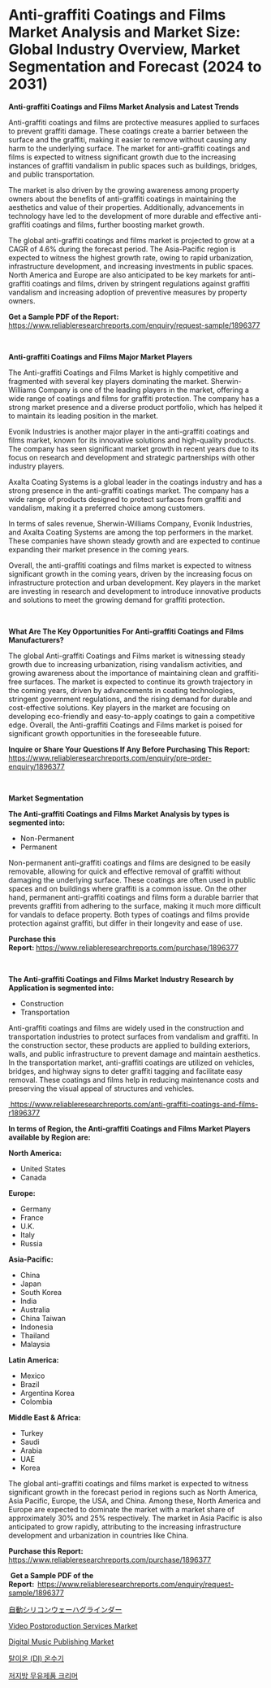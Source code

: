 <p><h1>Anti-graffiti Coatings and Films Market Analysis and Market Size: Global Industry Overview, Market Segmentation and Forecast (2024 to 2031)</h1></p><p><strong>Anti-graffiti Coatings and Films Market Analysis and Latest Trends</strong></p>
<p><p>Anti-graffiti coatings and films are protective measures applied to surfaces to prevent graffiti damage. These coatings create a barrier between the surface and the graffiti, making it easier to remove without causing any harm to the underlying surface. The market for anti-graffiti coatings and films is expected to witness significant growth due to the increasing instances of graffiti vandalism in public spaces such as buildings, bridges, and public transportation.</p><p>The market is also driven by the growing awareness among property owners about the benefits of anti-graffiti coatings in maintaining the aesthetics and value of their properties. Additionally, advancements in technology have led to the development of more durable and effective anti-graffiti coatings and films, further boosting market growth.</p><p>The global anti-graffiti coatings and films market is projected to grow at a CAGR of 4.6% during the forecast period. The Asia-Pacific region is expected to witness the highest growth rate, owing to rapid urbanization, infrastructure development, and increasing investments in public spaces. North America and Europe are also anticipated to be key markets for anti-graffiti coatings and films, driven by stringent regulations against graffiti vandalism and increasing adoption of preventive measures by property owners.</p></p>
<p><strong>Get a Sample PDF of the Report:&nbsp;</strong> <a href="https://www.reliableresearchreports.com/enquiry/request-sample/1896377">https://www.reliableresearchreports.com/enquiry/request-sample/1896377</a></p>
<p>&nbsp;</p>
<p><strong>Anti-graffiti Coatings and Films Major Market Players</strong></p>
<p><p>The Anti-graffiti Coatings and Films Market is highly competitive and fragmented with several key players dominating the market. Sherwin-Williams Company is one of the leading players in the market, offering a wide range of coatings and films for graffiti protection. The company has a strong market presence and a diverse product portfolio, which has helped it to maintain its leading position in the market.</p><p>Evonik Industries is another major player in the anti-graffiti coatings and films market, known for its innovative solutions and high-quality products. The company has seen significant market growth in recent years due to its focus on research and development and strategic partnerships with other industry players.</p><p>Axalta Coating Systems is a global leader in the coatings industry and has a strong presence in the anti-graffiti coatings market. The company has a wide range of products designed to protect surfaces from graffiti and vandalism, making it a preferred choice among customers.</p><p>In terms of sales revenue, Sherwin-Williams Company, Evonik Industries, and Axalta Coating Systems are among the top performers in the market. These companies have shown steady growth and are expected to continue expanding their market presence in the coming years.</p><p>Overall, the anti-graffiti coatings and films market is expected to witness significant growth in the coming years, driven by the increasing focus on infrastructure protection and urban development. Key players in the market are investing in research and development to introduce innovative products and solutions to meet the growing demand for graffiti protection.</p></p>
<p>&nbsp;</p>
<p><strong>What Are The Key Opportunities For Anti-graffiti Coatings and Films Manufacturers?</strong></p>
<p><p>The global Anti-graffiti Coatings and Films market is witnessing steady growth due to increasing urbanization, rising vandalism activities, and growing awareness about the importance of maintaining clean and graffiti-free surfaces. The market is expected to continue its growth trajectory in the coming years, driven by advancements in coating technologies, stringent government regulations, and the rising demand for durable and cost-effective solutions. Key players in the market are focusing on developing eco-friendly and easy-to-apply coatings to gain a competitive edge. Overall, the Anti-graffiti Coatings and Films market is poised for significant growth opportunities in the foreseeable future.</p></p>
<p><strong>Inquire or Share Your Questions If Any Before Purchasing This Report:</strong> <a href="https://www.reliableresearchreports.com/enquiry/pre-order-enquiry/1896377">https://www.reliableresearchreports.com/enquiry/pre-order-enquiry/1896377</a></p>
<p>&nbsp;</p>
<p><strong>Market Segmentation</strong></p>
<p><strong>The Anti-graffiti Coatings and Films Market Analysis by types is segmented into:</strong></p>
<p><ul><li>Non-Permanent</li><li>Permanent</li></ul></p>
<p><p>Non-permanent anti-graffiti coatings and films are designed to be easily removable, allowing for quick and effective removal of graffiti without damaging the underlying surface. These coatings are often used in public spaces and on buildings where graffiti is a common issue. On the other hand, permanent anti-graffiti coatings and films form a durable barrier that prevents graffiti from adhering to the surface, making it much more difficult for vandals to deface property. Both types of coatings and films provide protection against graffiti, but differ in their longevity and ease of use.</p></p>
<p><strong>Purchase this Report:&nbsp;</strong><a href="https://www.reliableresearchreports.com/purchase/1896377">https://www.reliableresearchreports.com/purchase/1896377</a></p>
<p>&nbsp;</p>
<p><strong>The Anti-graffiti Coatings and Films Market Industry Research by Application is segmented into:</strong></p>
<p><ul><li>Construction</li><li>Transportation</li></ul></p>
<p><p>Anti-graffiti coatings and films are widely used in the construction and transportation industries to protect surfaces from vandalism and graffiti. In the construction sector, these products are applied to building exteriors, walls, and public infrastructure to prevent damage and maintain aesthetics. In the transportation market, anti-graffiti coatings are utilized on vehicles, bridges, and highway signs to deter graffiti tagging and facilitate easy removal. These coatings and films help in reducing maintenance costs and preserving the visual appeal of structures and vehicles.</p></p>
<p><a href="https://www.reliableresearchreports.com/anti-graffiti-coatings-and-films-r1896377">&nbsp;https://www.reliableresearchreports.com/anti-graffiti-coatings-and-films-r1896377</a></p>
<p><strong>In terms of Region, the Anti-graffiti Coatings and Films Market Players available by Region are:</strong></p>
<p>
    <p> <strong> North America: </strong>
        <ul>
            <li>United States</li>
            <li>Canada</li>
        </ul>
        </p> 
    <p> <strong> Europe: </strong>
        <ul>
            <li>Germany</li>
            <li>France</li>
            <li>U.K.</li>
            <li>Italy</li>
            <li>Russia</li>
        </ul>
        </p> 
    <p> <strong> Asia-Pacific: </strong>
        <ul>
            <li>China</li>
            <li>Japan</li>
            <li>South Korea</li>
            <li>India</li>
            <li>Australia</li>
            <li>China Taiwan</li>
            <li>Indonesia</li>
            <li>Thailand</li>
            <li>Malaysia</li>
        </ul>
        </p> 
    <p> <strong> Latin America: </strong>
        <ul>
            <li>Mexico</li>
            <li>Brazil</li>
            <li>Argentina Korea</li>
            <li>Colombia</li>
        </ul>
        </p> 
    <p> <strong> Middle East & Africa: </strong>
        <ul>
            <li>Turkey</li>
            <li>Saudi</li>
            <li>Arabia</li>
            <li>UAE</li>
            <li>Korea</li>
        </ul>
    </p>
    </p>
<p><p>The global anti-graffiti coatings and films market is expected to witness significant growth in the forecast period in regions such as North America, Asia Pacific, Europe, the USA, and China. Among these, North America and Europe are expected to dominate the market with a market share of approximately 30% and 25% respectively. The market in Asia Pacific is also anticipated to grow rapidly, attributing to the increasing infrastructure development and urbanization in countries like China.</p></p>
<p><strong>Purchase this Report: </strong><a href="https://www.reliableresearchreports.com/purchase/1896377">https://www.reliableresearchreports.com/purchase/1896377</a></p>
<p>&nbsp;<strong>Get a Sample PDF of the Report:&nbsp;&nbsp;</strong><a href="https://www.reliableresearchreports.com/enquiry/request-sample/1896377">https://www.reliableresearchreports.com/enquiry/request-sample/1896377</a></p>
<p><strong></strong></p>
<p><p><a href="https://github.com/andrade7361/Market-Research-Report-List-1/blob/main/9348806114862.md">自動シリコンウェーハグラインダー</a></p><p><a href="https://github.com/lsapaaep8/Market-Research-Report-List-1/blob/main/video-postproduction-services-market.md">Video Postproduction Services Market</a></p><p><a href="https://github.com/yadanielu/Market-Research-Report-List-1/blob/main/digital-music-publishing-market.md">Digital Music Publishing Market</a></p><p><a href="https://github.com/Maeennan456456/Market-Research-Report-List-2/blob/main/9061687111257.md">탈이온 (DI) 온수기</a></p><p><a href="https://github.com/langcat852024/Market-Research-Report-List-1/blob/main/3453744124682.md">저지방 무유제품 크리머</a></p></p>